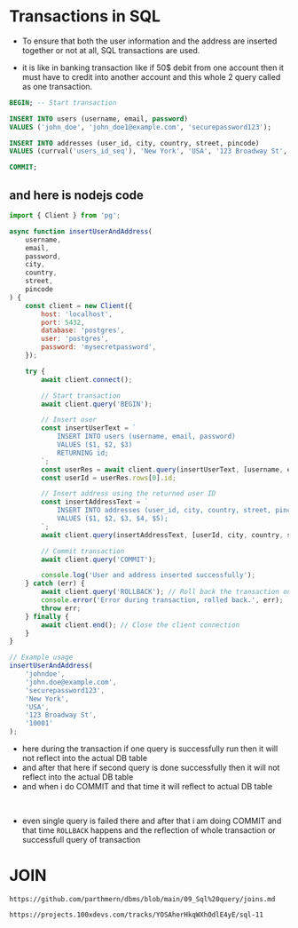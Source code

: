 # Transactions in SQL 

- To ensure that both the user information and the address are inserted together or not at all, SQL transactions are used.

- it is like in banking transaction like if 50$ debit from one account then it must have to credit into another account and this whole 2 query called as one transaction.


```sql
BEGIN; -- Start transaction

INSERT INTO users (username, email, password)
VALUES ('john_doe', 'john_doe1@example.com', 'securepassword123');

INSERT INTO addresses (user_id, city, country, street, pincode)
VALUES (currval('users_id_seq'), 'New York', 'USA', '123 Broadway St', '10001');

COMMIT;
```

## and here is nodejs code

```javascript
import { Client } from 'pg';

async function insertUserAndAddress(
    username, 
    email, 
    password, 
    city, 
    country, 
    street, 
    pincode
) {
    const client = new Client({
        host: 'localhost',
        port: 5432,
        database: 'postgres',
        user: 'postgres',
        password: 'mysecretpassword',
    });

    try {
        await client.connect();

        // Start transaction
        await client.query('BEGIN');

        // Insert user
        const insertUserText = `
            INSERT INTO users (username, email, password)
            VALUES ($1, $2, $3)
            RETURNING id;
        `;
        const userRes = await client.query(insertUserText, [username, email, password]);
        const userId = userRes.rows[0].id;

        // Insert address using the returned user ID
        const insertAddressText = `
            INSERT INTO addresses (user_id, city, country, street, pincode)
            VALUES ($1, $2, $3, $4, $5);
        `;
        await client.query(insertAddressText, [userId, city, country, street, pincode]);

        // Commit transaction
        await client.query('COMMIT');

        console.log('User and address inserted successfully');
    } catch (err) {
        await client.query('ROLLBACK'); // Roll back the transaction on error
        console.error('Error during transaction, rolled back.', err);
        throw err;
    } finally {
        await client.end(); // Close the client connection
    }
}

// Example usage
insertUserAndAddress(
    'johndoe', 
    'john.doe@example.com', 
    'securepassword123', 
    'New York', 
    'USA', 
    '123 Broadway St', 
    '10001'
);


```

- here during the transaction if one query is successfully run then it will not reflect into the actual DB table
- and after that here if second query is done successfully then it will not reflect into the actual DB table
- and when i do COMMIT and that time it will reflect to actual DB table

<br />

- even single query is failed there and after that i am doing COMMIT and that time `ROLLBACK` happens and the reflection of whole transaction or successfull query of transaction 

# JOIN

```
https://github.com/parthmern/dbms/blob/main/09_Sql%20query/joins.md

https://projects.100xdevs.com/tracks/YOSAherHkqWXhOdlE4yE/sql-11

```